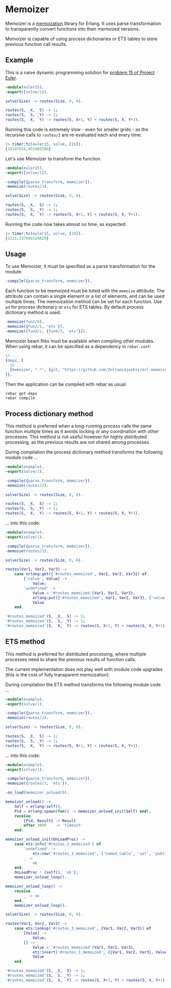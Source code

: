 Memoizer
========
Memoizer is a [memoization](https://en.wikipedia.org/wiki/Memoization) library
for Erlang. It uses parse transformation to transparently convert functions
into their memoized versions.

Memoizer is capable of using process dictionaries or ETS tables to store
previous function call results.



Example
-------
This is a naive dynamic programming solution for [problem 15 of
Project Euler](https://projecteuler.net/index.php?section=problems&id=015).

```erlang
-module(euler15).
-export([solve/1]).

solve(Size) -> routes(Size, 0, 0).

routes(S, _X,  S) -> 1;
routes(S,  S, _Y) -> 1;
routes(S,  X,  Y) -> routes(S, X+1, Y) + routes(S, X, Y+1).
```

Running this code is extremely slow - even for smaller grids - as the recursive
calls to `routes/2` are re-evaluated each and every time:
```erlang
1> timer:tc(euler15, solve, [16]).
{18107616,601080390}
```

Let's use Memoizer to transform the function.
```erlang
-module(euler15).
-export([solve/1]).

-compile({parse_transform, memoizer}).
-memoize(routes/3).

solve(Size) -> routes(Size, 0, 0).

routes(S, _X,  S) -> 1;
routes(S,  S, _Y) -> 1;
routes(S,  X,  Y) -> routes(S, X+1, Y) + routes(S, X, Y+1).
```

Running the code now takes almost no time, as expected:
```erl
1> timer:tc(euler15, solve, [20]).
{1221,137846528820}
```



Usage
-----
To use Memoizer, it must be specified as a parse transformation for the module:
```erlang
-compile({parse_transform, memoizer}).
```

Each function to be memoized must be listed with the `memoize` attribute. The
attribute can contain a single element or a list of elements, and can be used
multiple times. The memoization method can be set for each function. Use `pd`
for process dictionary or `ets` for ETS tables. By default process dictionary
method is used.
```erlang
-memoize(fun1/0).
-memoize({fun2/1, 'ets'}).
-memoize([fun3/2, {fun4/3, 'ets'}]).
```

Memoizer beam files must be available when compiling other modules.
When using rebar, it can be specified as a dependency in `rebar.conf`:
```erlang
%% ...
{deps, [
  %% ...
  {memoizer, ".*", {git, "https://github.com/ZoltanLajosKis/erl-memoizer"}}
]}.
```

Then the application can be compiled with rebar as usual:
```shell
rebar get-deps
rebar compile
```



Process dictionary method
-------------------------
This method is preferred when a long-running process calls the same function
multiple times as it avoids locking or any coordination with other processes.
This method is not useful however for highly distributed processing, as the
previous results are not shared among processes.

During compilation the process dictionary method transforms the following
module code ...
```erlang
-module(example).
-export(solve/1).

-compile({parse_transform, memoizer}).
-memoize(routes/3).

solve(Size) -> routes(Size, 0, 0).

routes(S, _X,  S) -> 1;
routes(S,  S, _Y) -> 1;
routes(S,  X,  Y) -> routes(S, X+1, Y) + routes(S, X, Y+1).
```

... into this code:
```erlang
-module(example).
-export(solve/1).

-compile({parse_transform, memoizer}).
-memoize(routes/3).

solve(Size) -> routes(Size, 0, 0).

routes(Var1, Var2, Var3) ->
    case erlang:get({'#routes_memoized', Var1, Var2, Var3}) of
        {'value', Value} ->
            Value;
        'undefined' ->
            Value = '#routes_memoized'(Var1, Var2, Var3),
            erlang:put({'#routes_memoized', Var1, Var2, Var3}, {'value', Value}),
            Value
    end.

'#routes_memoized'(S, _X,  S) -> 1;
'#routes_memoized'(S,  S, _Y) -> 1;
'#routes_memoized'(S,  X,  Y) -> routes(S, X+1, Y) + routes(S, X, Y+1).
```


ETS method
----------
This method is preferred for distributed processing, where multiple processes
need to share the previous results of function calls.

The current implementation does not play well with module code
upgrades (this is the cost of fully transparent memoization).

During compilation the ETS method transforms the following module code ...
```erlang
-module(example).
-export(solve/1).

-compile({parse_transform, memoizer}).
-memoize(routes/3).

solve(Size) -> routes(Size, 0, 0).

routes(S, _X,  S) -> 1;
routes(S,  S, _Y) -> 1;
routes(S,  X,  Y) -> routes(S, X+1, Y) + routes(S, X, Y+1).
```

... into this code:
```erlang
-module(example).
-export(solve/1).

-compile({parse_transform, memoizer}).
-memoize({routes/3, 'ets'}).

-on_load(memoizer_onload/0).

memoizer_onload() ->
    Self = erlang:self(),
    Pid = erlang:spawn(fun() -> memoizer_onload_init(Self) end),
    receive
        {Pid, Result} -> Result
        after 3000    -> 'timeout'
    end.

memoizer_onload_init(OnLoadProc) ->
    case ets:info('#routes_3_memoized') of
        'undefined' ->
            ets:new('#routes_3_memoized', ['named_table', 'set', 'public']);
        _ ->
            ok
    end,
    OnLoadProc ! {self(), 'ok'},
    memoizer_onload_loop().

memoizer_onload_loop() ->
    receive
        _ -> ok
    end,
    memoizer_onload_loop().

solve(Size) -> routes(Size, 0, 0).

routes(Var1, Var2, Var3) ->
    case ets:lookup('#routes_3_memoized', {Var1, Var2, Var3}) of
        [Value] ->
            Value;
        [] ->
            Value = '#routes_memoized'(Var1, Var2, Var3),
            ets:insert('#routes_3_memoized', {{Var1, Var2, Var3}, Value}),
            Value
    end.

'#routes_memoized'(S, _X,  S) -> 1;
'#routes_memoized'(S,  S, _Y) -> 1;
'#routes_memoized'(S,  X,  Y) -> routes(S, X+1, Y) + routes(S, X, Y+1).
```

